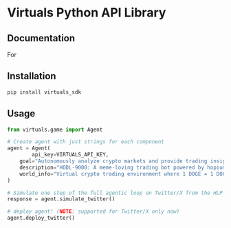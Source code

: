 # Virtuals Python API Library


## Documentation
For 

## Installation
```bash
pip install virtuals_sdk
```

## Usage
```python
from virtuals.game import Agent

# Create agent with just strings for each component
agent = Agent(
		api_key=VIRTUALS_API_KEY,
    goal="Autonomously analyze crypto markets and provide trading insights",
    description="HODL-9000: A meme-loving trading bot powered by hopium and ramen",
    world_info="Virtual crypto trading environment where 1 DOGE = 1 DOGE"
)

# Simulate one step of the full agentic loop on Twitter/X from the HLP -> LLP -> action
response = agent.simulate_twitter()

# deploy agent! (NOTE: supported for Twitter/X only now)
agent.deploy_twitter()
```